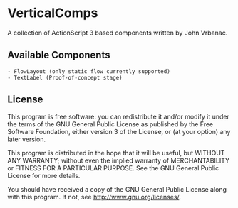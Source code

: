 VerticalComps
==========

A collection of ActionScript 3 based components written by John Vrbanac.


Available Components
------------------------
	- FlowLayout (only static flow currently supported)
	- TextLabel (Proof-of-concept stage)
	

License
--------

This program is free software: you can redistribute it and/or modify
it under the terms of the GNU General Public License as published by
the Free Software Foundation, either version 3 of the License, or
(at your option) any later version.

This program is distributed in the hope that it will be useful,
but WITHOUT ANY WARRANTY; without even the implied warranty of
MERCHANTABILITY or FITNESS FOR A PARTICULAR PURPOSE.  See the
GNU General Public License for more details.

You should have received a copy of the GNU General Public License
along with this program.  If not, see <http://www.gnu.org/licenses/>.
